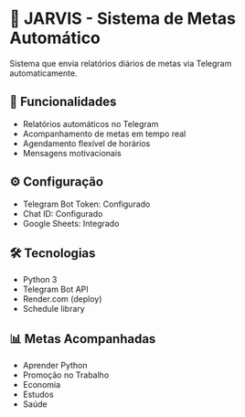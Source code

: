 # 🤖 JARVIS - Sistema de Metas Automático

Sistema que envia relatórios diários de metas via Telegram automaticamente.

## 🚀 Funcionalidades
- Relatórios automáticos no Telegram
- Acompanhamento de metas em tempo real
- Agendamento flexível de horários
- Mensagens motivacionais

## ⚙️ Configuração
- Telegram Bot Token: Configurado
- Chat ID: Configurado  
- Google Sheets: Integrado

## 🛠️ Tecnologias
- Python 3
- Telegram Bot API
- Render.com (deploy)
- Schedule library

## 📊 Metas Acompanhadas
- Aprender Python
- Promoção no Trabalho  
- Economia
- Estudos
- Saúde

